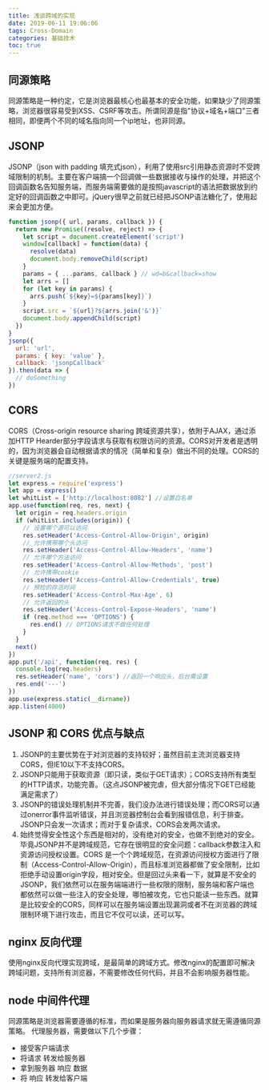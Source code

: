 ```yaml
---
title: 浅谈跨域的实现
date: 2019-06-11 19:06:06
tags: Cross-Domain
categories: 基础技术
toc: true
---
```


## 同源策略
同源策略是一种约定，它是浏览器最核心也最基本的安全功能，如果缺少了同源策略，浏览器很容易受到XSS、CSRF等攻击。所谓同源是指"协议+域名+端口"三者相同，即便两个不同的域名指向同一个ip地址，也非同源。

<!-- more -->

## JSONP
JSONP（json with padding 填充式json），利用了使用src引用静态资源时不受跨域限制的机制。主要在客户端搞一个回调做一些数据接收与操作的处理，并把这个回调函数名告知服务端，而服务端需要做的是按照javascript的语法把数据放到约定好的回调函数之中即可。jQuery很早之前就已经把JSONP语法糖化了，使用起来会更加方便。

```javascript
function jsonp({ url, params, callback }) {
  return new Promise((resolve, reject) => {
    let script = document.createElement('script')
    window[callback] = function(data) {
      resolve(data)
      document.body.removeChild(script)
    }
    params = { ...params, callback } // wd=b&callback=show
    let arrs = []
    for (let key in params) {
      arrs.push(`${key}=${params[key]}`)
    }
    script.src = `${url}?${arrs.join('&')}`
    document.body.appendChild(script)
  })
}
jsonp({
  url: 'url',
  params: { key: 'value' },
  callback: 'jsonpCallback'
}).then(data => {
  // doSomething
})
```

## CORS
CORS（Cross-origin resource sharing 跨域资源共享），依附于AJAX，通过添加HTTP Hearder部分字段请求与获取有权限访问的资源。CORS对开发者是透明的，因为浏览器会自动根据请求的情况（简单和复杂）做出不同的处理。CORS的关键是服务端的配置支持。

```javascript
//server2.js
let express = require('express')
let app = express()
let whitList = ['http://localhost:8082'] //设置白名单
app.use(function(req, res, next) {
  let origin = req.headers.origin
  if (whitList.includes(origin)) {
    // 设置哪个源可以访问
    res.setHeader('Access-Control-Allow-Origin', origin)
    // 允许携带哪个头访问
    res.setHeader('Access-Control-Allow-Headers', 'name')
    // 允许哪个方法访问
    res.setHeader('Access-Control-Allow-Methods', 'post')
    // 允许携带cookie
    res.setHeader('Access-Control-Allow-Credentials', true)
    // 预检的存活时间
    res.setHeader('Access-Control-Max-Age', 6)
    // 允许返回的头
    res.setHeader('Access-Control-Expose-Headers', 'name')
    if (req.method === 'OPTIONS') {
      res.end() // OPTIONS请求不做任何处理
    }
  }
  next()
})
app.put('/api', function(req, res) {
  console.log(req.headers)
  res.setHeader('name', 'cors') //返回一个响应头，后台需设置
  res.end('---')
})
app.use(express.static(__dirname))
app.listen(4000)

```

## JSONP 和 CORS 优点与缺点
1. JSONP的主要优势在于对浏览器的支持较好；虽然目前主流浏览器支持CORS，但IE10以下不支持CORS。
2. JSONP只能用于获取资源（即只读，类似于GET请求）；CORS支持所有类型的HTTP请求，功能完善。（这点JSONP被完虐，但大部分情况下GET已经能满足需求了）
3. JSONP的错误处理机制并不完善，我们没办法进行错误处理；而CORS可以通过onerror事件监听错误，并且浏览器控制台会看到报错信息，利于排查。JSONP只会发一次请求；而对于复杂请求，CORS会发两次请求。
4. 始终觉得安全性这个东西是相对的，没有绝对的安全，也做不到绝对的安全。毕竟JSONP并不是跨域规范，它存在很明显的安全问题：callback参数注入和资源访问授权设置。CORS 是一个个跨域规范，在资源访问授权方面进行了限制（Access-Control-Allow-Origin），而且标准浏览器都做了安全限制，比如拒绝手动设置origin字段，相对安全。但是回过头来看一下，就算是不安全的JSONP，我们依然可以在服务端端进行一些权限的限制，服务端和客户端也都依然可以做一些注入的安全处理，哪怕被攻克，它也只能读一些东西。就算是比较安全的CORS，同样可以在服务端设置出现漏洞或者不在浏览器的跨域限制环境下进行攻击，而且它不仅可以读，还可以写。

## nginx 反向代理
使用nginx反向代理实现跨域，是最简单的跨域方式。修改nginx的配置即可解决跨域问题，支持所有浏览器，不需要修改任何代码，并且不会影响服务器性能。

## node 中间件代理
同源策略是浏览器需要遵循的标准，而如果是服务器向服务器请求就无需遵循同源策略。 代理服务器，需要做以下几个步骤：
- 接受客户端请求
- 将请求 转发给服务器
- 拿到服务器 响应 数据
- 将 响应 转发给客户端